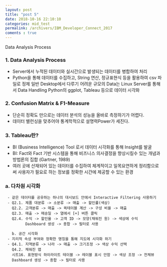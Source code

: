 ```yaml
---
layout: post
title: "post 5"
date: 2018-10-16 22:10:10
categories: mid_test
permalink: /archivers/IBM_Developer_Connect_2017
coments : true
---
```


Data Analysis Process

### 1. Data Analysis Process
  - Server에서 누적된 데이터와 실시간으로 발생되는 데이터를 병합하여 처리 
  - Python을 통해 데이터를 수집하고, String 연산, 정규표현식 등을 활용하여 csv 파일로 정제
    일반 Desktop에서 다루기 어려운 규모의 Data는 Linux Server를 통해서 Data Handling
    Python의 ggplot, Tableau 등으로 데이터 시각화

### 2. Confusion Matrix & F1-Measure
   - 단순히 정확도 만으로는 데이터 분석의 성능을 올바로 측정하기가 어렵다. 
   - 데이터 밸런싱을 맞추어야 통계학적으로 설명력Power가 세진다. 
   
### 3. Tableau란?
   - BI (Business Intelligence) Tool 로서 데이터 시각화를 통해 Insight를 발굴
   - BI: Fact와 Fact 기반 시스템을 통해 비즈니스 의사결정을 향상시킬수 있는 개념과 방법론의 집합 (Gartner, 1989)
   - 여러 곳에 산재되어 있는 데이터를 수집하여 체계적이고 일목요연하게 정리함으로써 사용자가 필요로 하는 정보를 정확한 시간에 제공할 수 있는 환경 

###   a. 다차원 시각화
     - 같은 데이터를 공유하는 하나의 대시보드 안에서 Interactive Filtering 사용하기
     - Q2.1. 제품 대분류 -> 소분류 -> 매출 -> 할인률(색상)
       Q2.2. 고객분류 -> 매출 -> 퀵테이블 계산 -> 구성 비율 -> 매출
       Q2.3. 매출 -> 매송일 -> 열에서 [+] 버튼 클릭
       Q2.4. 수익 -> 할인율 -> 고객 ID -> 모양(채워진 원) -> 색상에 수익
             Dashboard 생성 -> 종합 -> 필터로 사용
             
       b. 공간 시각화
     - 지리적 속성 부여와 정확한 명칭을 통해 지도에 시각화 하기
     - Q4.1. 지역분류 -> 나라 -> 매출 -> 크기조정 -> 색상 수익 선택
       Q4.2. 채워진 맵
       시트16. 표현방식 하이라이트 테이블 -> 레이블 표시 안함 -> 색상 조정 -> 전체뷰
       Dashboard 생성 -> 종합 -> 필터로 사용




